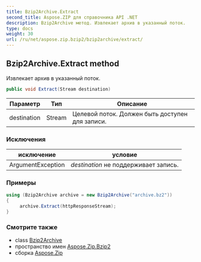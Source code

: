 ```yaml
---
title: Bzip2Archive.Extract
second_title: Aspose.ZIP для справочника API .NET
description: Bzip2Archive метод. Извлекает архив в указанный поток.
type: docs
weight: 30
url: /ru/net/aspose.zip.bzip2/bzip2archive/extract/
---
```

## Bzip2Archive.Extract method

Извлекает архив в указанный поток.

```csharp
public void Extract(Stream destination)
```

| Параметр | Тип | Описание |
| --- | --- | --- |
| destination | Stream | Целевой поток. Должен быть доступен для записи. |

### Исключения

| исключение | условие |
| --- | --- |
| ArgumentException | *destination* не поддерживает запись. |

### Примеры

```csharp
using (Bzip2Archive archive = new Bzip2Archive("archive.bz2"))
{
     archive.Extract(httpResponseStream);
}
```

### Смотрите также

* class [Bzip2Archive](../)
* пространство имен [Aspose.Zip.Bzip2](../../bzip2archive/)
* сборка [Aspose.Zip](../../../)


